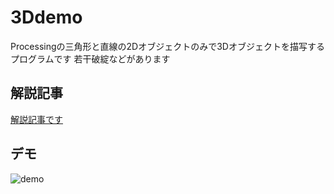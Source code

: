 # 3Ddemo

Processingの三角形と直線の2Dオブジェクトのみで3Dオブジェクトを描写するプログラムです
若干破綻などがあります

## 解説記事

[解説記事です](https://trap.jp/post/686/)


## デモ
![demo](img/play.gif)